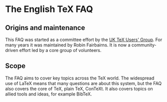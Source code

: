# The English TeX FAQ

## Origins and maintenance

This FAQ was started as a committee effort by the [UK TeX Users'
Group](http://uk.tug.org/). For many years it was maintained by Robin
Fairbairns. It is now a community-driven effort led by a core group of
volunteers.

## Scope

The FAQ aims to cover key topics across the TeX world. The widespread use of
LaTeX means that many questions are about this system, but the FAQ also covers
the core of TeX, plain TeX, ConTeXt. It also covers topics on allied tools and
ideas, for example BibTeX.
